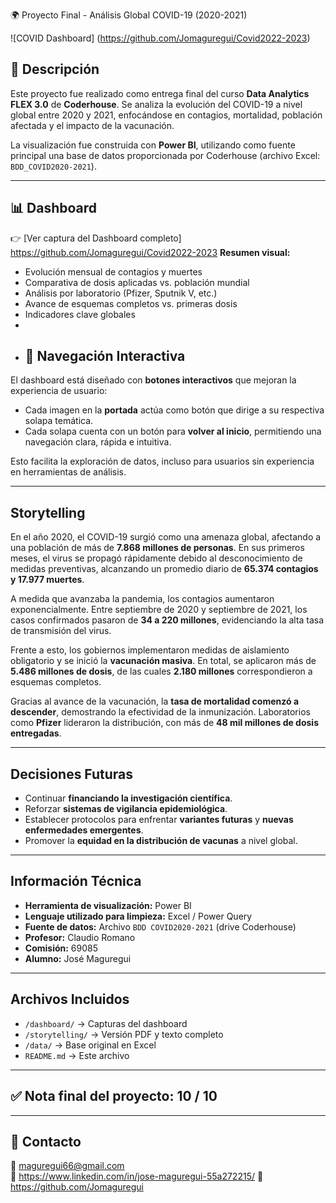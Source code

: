 🌍 Proyecto Final - Análisis Global COVID-19 (2020-2021)

![COVID Dashboard] (https://github.com/Jomaguregui/Covid2022-2023)

## 📌 Descripción

Este proyecto fue realizado como entrega final del curso **Data Analytics FLEX 3.0** de **Coderhouse**. Se analiza la evolución del COVID-19 a nivel global entre 2020 y 2021, enfocándose en contagios, mortalidad, población afectada y el impacto de la vacunación.

La visualización fue construida con **Power BI**, utilizando como fuente principal una base de datos proporcionada por Coderhouse (archivo Excel: `BDD_COVID2020-2021`).

---

## 📊 Dashboard

👉 [Ver captura del Dashboard completo] https://github.com/Jomaguregui/Covid2022-2023
**Resumen visual:**
- Evolución mensual de contagios y muertes
- Comparativa de dosis aplicadas vs. población mundial
- Análisis por laboratorio (Pfizer, Sputnik V, etc.)
- Avance de esquemas completos vs. primeras dosis
- Indicadores clave globales
- 
- ## 🔄 Navegación Interactiva

El dashboard está diseñado con **botones interactivos** que mejoran la experiencia de usuario:

- Cada imagen en la **portada** actúa como botón que dirige a su respectiva solapa temática.
- Cada solapa cuenta con un botón para **volver al inicio**, permitiendo una navegación clara, rápida e intuitiva.

Esto facilita la exploración de datos, incluso para usuarios sin experiencia en herramientas de análisis.

---

##  Storytelling

En el año 2020, el COVID-19 surgió como una amenaza global, afectando a una población de más de **7.868 millones de personas**. En sus primeros meses, el virus se propagó rápidamente debido al desconocimiento de medidas preventivas, alcanzando un promedio diario de **65.374 contagios y 17.977 muertes**.

A medida que avanzaba la pandemia, los contagios aumentaron exponencialmente. Entre septiembre de 2020 y septiembre de 2021, los casos confirmados pasaron de **34 a 220 millones**, evidenciando la alta tasa de transmisión del virus.

Frente a esto, los gobiernos implementaron medidas de aislamiento obligatorio y se inició la **vacunación masiva**. En total, se aplicaron más de **5.486 millones de dosis**, de las cuales **2.180 millones** correspondieron a esquemas completos.

Gracias al avance de la vacunación, la **tasa de mortalidad comenzó a descender**, demostrando la efectividad de la inmunización. Laboratorios como **Pfizer** lideraron la distribución, con más de **48 mil millones de dosis entregadas**.

---

##  Decisiones Futuras

- Continuar **financiando la investigación científica**.
- Reforzar **sistemas de vigilancia epidemiológica**.
- Establecer protocolos para enfrentar **variantes futuras** y **nuevas enfermedades emergentes**.
- Promover la **equidad en la distribución de vacunas** a nivel global.

---

##  Información Técnica

- **Herramienta de visualización:** Power BI
- **Lenguaje utilizado para limpieza:** Excel / Power Query
- **Fuente de datos:** Archivo `BDD COVID2020-2021` (drive Coderhouse)
- **Profesor:** Claudio Romano  
- **Comisión:** 69085  
- **Alumno:** José Maguregui

---

## Archivos Incluidos

- `/dashboard/` → Capturas del dashboard
- `/storytelling/` → Versión PDF y texto completo
- `/data/` → Base original en Excel
- `README.md` → Este archivo

---

## ✅ Nota final del proyecto: **10 / 10**

---

## 💬 Contacto

📧 maguregui66@gmail.com  
💼 https://www.linkedin.com/in/jose-maguregui-55a272215/
🐙 https://github.com/Jomaguregui
